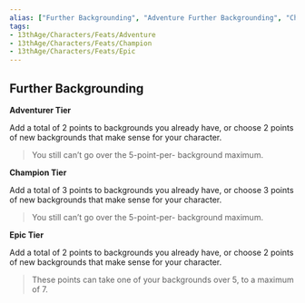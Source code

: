 ```yaml
---
alias: ["Further Backgrounding", "Adventure Further Backgrounding", "Champion Further Backgrounding", "Epic Further Backgrounding"]
tags: 
- 13thAge/Characters/Feats/Adventure
- 13thAge/Characters/Feats/Champion
- 13thAge/Characters/Feats/Epic
---
```

## Further Backgrounding

**Adventurer Tier**

Add a total of 2 points to backgrounds you already have, or choose 2 points of new backgrounds that make sense for your character.

> You still can’t go over the 5-point-per- background maximum.

**Champion Tier**

Add a total of 3 points to backgrounds you already have, or choose 3 points of new backgrounds that make sense for your character.

> You still can’t go over the 5-point-per- background maximum.

**Epic Tier**

Add a total of 2 points to backgrounds you already have, or choose 2 points of new backgrounds that make sense for your character.

> These points can take one of your backgrounds over 5, to a maximum of 7.
